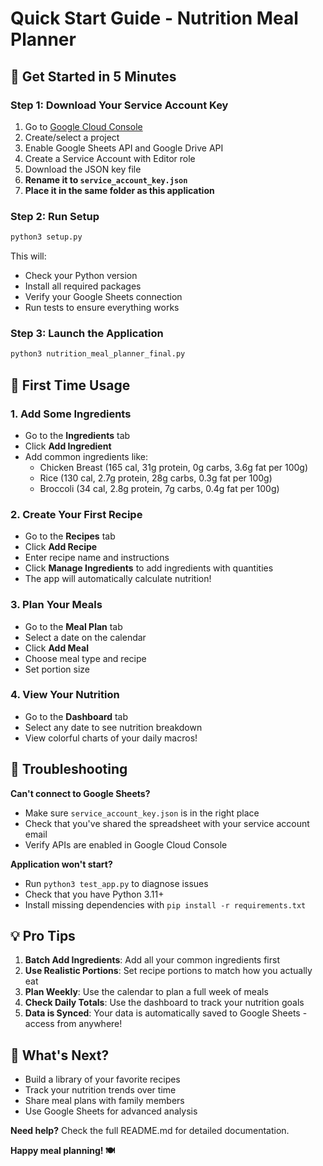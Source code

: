 # Quick Start Guide - Nutrition Meal Planner

## 🚀 Get Started in 5 Minutes

### Step 1: Download Your Service Account Key
1. Go to [Google Cloud Console](https://console.cloud.google.com/)
2. Create/select a project
3. Enable Google Sheets API and Google Drive API
4. Create a Service Account with Editor role
5. Download the JSON key file
6. **Rename it to `service_account_key.json`**
7. **Place it in the same folder as this application**

### Step 2: Run Setup
```bash
python3 setup.py
```

This will:
- Check your Python version
- Install all required packages
- Verify your Google Sheets connection
- Run tests to ensure everything works

### Step 3: Launch the Application
```bash
python3 nutrition_meal_planner_final.py
```

## 📱 First Time Usage

### 1. Add Some Ingredients
- Go to the **Ingredients** tab
- Click **Add Ingredient**
- Add common ingredients like:
  - Chicken Breast (165 cal, 31g protein, 0g carbs, 3.6g fat per 100g)
  - Rice (130 cal, 2.7g protein, 28g carbs, 0.3g fat per 100g)
  - Broccoli (34 cal, 2.8g protein, 7g carbs, 0.4g fat per 100g)

### 2. Create Your First Recipe
- Go to the **Recipes** tab
- Click **Add Recipe**
- Enter recipe name and instructions
- Click **Manage Ingredients** to add ingredients with quantities
- The app will automatically calculate nutrition!

### 3. Plan Your Meals
- Go to the **Meal Plan** tab
- Select a date on the calendar
- Click **Add Meal**
- Choose meal type and recipe
- Set portion size

### 4. View Your Nutrition
- Go to the **Dashboard** tab
- Select any date to see nutrition breakdown
- View colorful charts of your daily macros!

## 🔧 Troubleshooting

**Can't connect to Google Sheets?**
- Make sure `service_account_key.json` is in the right place
- Check that you've shared the spreadsheet with your service account email
- Verify APIs are enabled in Google Cloud Console

**Application won't start?**
- Run `python3 test_app.py` to diagnose issues
- Check that you have Python 3.11+
- Install missing dependencies with `pip install -r requirements.txt`

## 💡 Pro Tips

1. **Batch Add Ingredients**: Add all your common ingredients first
2. **Use Realistic Portions**: Set recipe portions to match how you actually eat
3. **Plan Weekly**: Use the calendar to plan a full week of meals
4. **Check Daily Totals**: Use the dashboard to track your nutrition goals
5. **Data is Synced**: Your data is automatically saved to Google Sheets - access from anywhere!

## 🎯 What's Next?

- Build a library of your favorite recipes
- Track your nutrition trends over time
- Share meal plans with family members
- Use Google Sheets for advanced analysis

**Need help?** Check the full README.md for detailed documentation.

**Happy meal planning! 🍽️**

